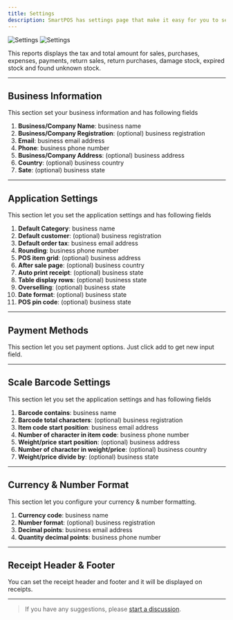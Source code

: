 ```yaml
---
title: Settings
description: SmartPOS has settings page that make it easy for you to set it as per you preferences.
---
```


![Settings](/images/light/settings.png 'Settings')
![Settings](/images/dark/settings.png 'Settings')

This reports displays the tax and total amount for sales, purchases, expenses, payments, return sales, return purchases, damage stock, expired stock and found unknown stock.

---

## Business Information

This section set your business information and has following fields

1. **Business/Company Name**: business name
2. **Business/Company Registration**: (optional) business registration
3. **Email**: business email address
4. **Phone**: business phone number
5. **Business/Company Address**: (optional) business address
6. **Country**: (optional) business country
7. **Sate**: (optional) business state

---

## Application Settings

This section let you set the application settings and has following fields

1. **Default Category**: business name
2. **Default customer**: (optional) business registration
3. **Default order tax**: business email address
4. **Rounding**: business phone number
5. **POS item grid**: (optional) business address
6. **After sale page**: (optional) business country
7. **Auto print receipt**: (optional) business state
8. **Table display rows**: (optional) business state
9. **Overselling**: (optional) business state
10. **Date format**: (optional) business state
11. **POS pin code**: (optional) business state

---

## Payment Methods

This section let you set payment options. Just click add to get new input field.

---

## Scale Barcode Settings

This section let you set the application settings and has following fields

1. **Barcode contains**: business name
2. **Barcode total characters**: (optional) business registration
3. **Item code start position**: business email address
4. **Number of character in item code**: business phone number
5. **Weight/price start position**: (optional) business address
6. **Number of character in weight/price**: (optional) business country
7. **Weight/price divide by**: (optional) business state

---

## Currency & Number Format

This section let you configure your currency & number formatting.

1. **Currency code**: business name
2. **Number format**: (optional) business registration
3. **Decimal points**: business email address
4. **Quantity decimal points**: business phone number

---

## Receipt Header & Footer

You can set the receipt header and footer and it will be displayed on receipts.

---

> If you have any suggestions, please [start a discussion](https://github.com/SmartPOS-co/docs/discussions/new?category=ideas).
